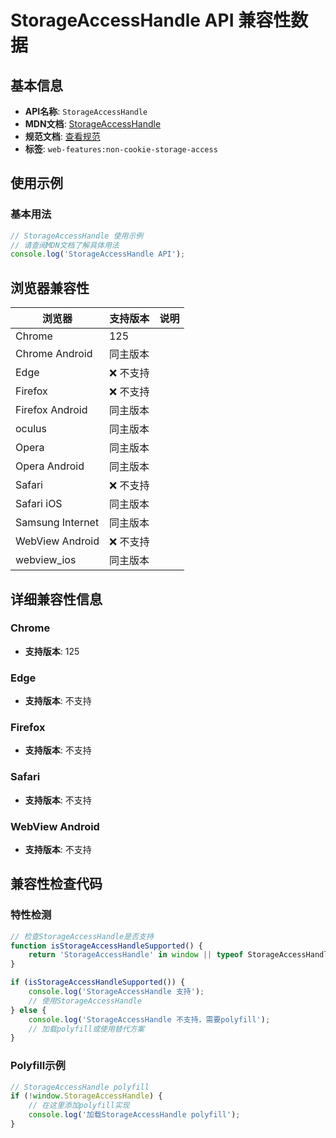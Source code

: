 # StorageAccessHandle API 兼容性数据

## 基本信息

- **API名称**: `StorageAccessHandle`
- **MDN文档**: [StorageAccessHandle](https://developer.mozilla.org/docs/Web/API/StorageAccessHandle)
- **规范文档**: [查看规范](https://privacycg.github.io/saa-non-cookie-storage/#storageaccesshandle)
- **标签**: `web-features:non-cookie-storage-access`

## 使用示例

### 基本用法

```javascript
// StorageAccessHandle 使用示例
// 请查阅MDN文档了解具体用法
console.log('StorageAccessHandle API');
```

## 浏览器兼容性

| 浏览器 | 支持版本 | 说明 |
|--------|----------|------|
| Chrome | 125 |  |
| Chrome Android | 同主版本 |  |
| Edge | ❌ 不支持 |  |
| Firefox | ❌ 不支持 |  |
| Firefox Android | 同主版本 |  |
| oculus | 同主版本 |  |
| Opera | 同主版本 |  |
| Opera Android | 同主版本 |  |
| Safari | ❌ 不支持 |  |
| Safari iOS | 同主版本 |  |
| Samsung Internet | 同主版本 |  |
| WebView Android | ❌ 不支持 |  |
| webview_ios | 同主版本 |  |

## 详细兼容性信息

### Chrome

- **支持版本**: 125

### Edge

- **支持版本**: 不支持

### Firefox

- **支持版本**: 不支持

### Safari

- **支持版本**: 不支持

### WebView Android

- **支持版本**: 不支持

## 兼容性检查代码

### 特性检测

```javascript
// 检查StorageAccessHandle是否支持
function isStorageAccessHandleSupported() {
    return 'StorageAccessHandle' in window || typeof StorageAccessHandle !== 'undefined';
}

if (isStorageAccessHandleSupported()) {
    console.log('StorageAccessHandle 支持');
    // 使用StorageAccessHandle
} else {
    console.log('StorageAccessHandle 不支持，需要polyfill');
    // 加载polyfill或使用替代方案
}
```

### Polyfill示例

```javascript
// StorageAccessHandle polyfill
if (!window.StorageAccessHandle) {
    // 在这里添加polyfill实现
    console.log('加载StorageAccessHandle polyfill');
}
```

